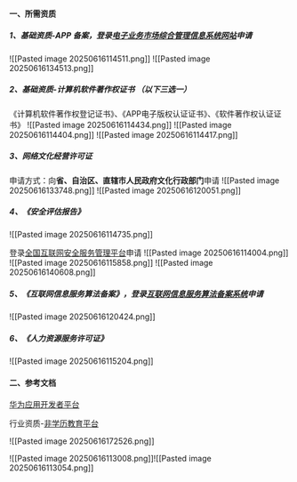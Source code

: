 
#### 一、所需资质

#####  1、基础资质-**APP 备案**，登录[电子业务市场综合管理信息系统网站](https://dxzhgl.miit.gov.cn/#/home)申请
![[Pasted image 20250616114511.png]]
![[Pasted image 20250616134513.png]]
##### 2、基础资质-**计算机软件著作权证书** （以下**三选一**）
《计算机软件著作权登记证书》、《APP电子版权认证证书》、《软件著作权认证证书》
![[Pasted image 20250616114434.png]]
![[Pasted image 20250616114404.png]]
![[Pasted image 20250616114417.png]]
##### 3、网络文化经营许可证

申请方式：向**省、自治区、直辖市人民政府文化行政部门**申请
![[Pasted image 20250616133748.png]]
![[Pasted image 20250616120051.png]]

##### 4、《安全评估报告》
![[Pasted image 20250616114735.png]]

登录[全国互联网安全服务管理平台](https://beian.mps.gov.cn/#/)申请
![[Pasted image 20250616114004.png]]
![[Pasted image 20250616115858.png]]
![[Pasted image 20250616140608.png]]

##### 5、《互联网信息服务算法备案》，登录[互联网信息服务算法备案系统](https://beian.cac.gov.cn/#/index)申请
![[Pasted image 20250616120424.png]]

##### 6、《人力资源服务许可证》
![[Pasted image 20250616115204.png]]

#### 二、参考文档

[华为应用开发者平台](https://developer.huawei.com/consumer/cn/doc/app/80301)

行业资质-[非学历教育平台](https://developer.huawei.com/consumer/cn/doc/promotion/ads_shenhe08-0000001054855947)

![[Pasted image 20250616172526.png]]

![[Pasted image 20250616113008.png]]![[Pasted image 20250616113054.png]]